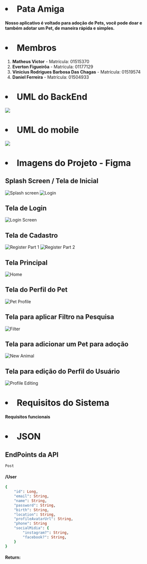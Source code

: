 
<h1><li>Pata Amiga</li></h1>
<h4> Nosso aplicativo é voltado para adoção de Pets, você pode doar e também adotar um Pet, de maneira rápida e simples.</h4>

<h1><li>Membros</li></h1>
<ol>
    <li><strong>Matheus Victor</strong> - Matrícula: 01515370</li>
    <li><strong>Everton Figueirôa</strong> - Matrícula: 01177129</li>
    <li><strong>Vinicius Rodrigues Barbosa Das Chagas</strong> - Matrícula: 01519574</li>
    <li><strong>Daniel Ferreira</strong> - Matrícula: 01504933</li>
</ol>
<h1>
    <li>
        UML do BackEnd
    </li>
</h1>
<img src="https://user-images.githubusercontent.com/103688000/230797530-6a6b8f8e-ffc8-4d51-b574-df38fa23bcd1.png"/>
<h1>
    <li>
        UML do mobile
    </li>
</h1>
<img src="https://user-images.githubusercontent.com/103688000/230797836-92af65aa-b379-44d9-a904-c02d6f17bdf7.png"/>

<h1><li>Imagens do Projeto - Figma</li></h1>

 <h2>Splash Screen / Tela de Inicial</h2>

![Splash screen](https://user-images.githubusercontent.com/110360268/230796788-f2f86f81-df93-43ad-819a-5c46e2eddc07.png)
![Login](https://user-images.githubusercontent.com/110125979/231011350-12821bc3-b14c-4eed-825c-0a3981404d99.png)

<h2> Tela de Login </h2>

![Login Screen](https://user-images.githubusercontent.com/110360268/230796914-961c90e2-a794-49ab-be20-c751ebcf3de4.png)

<h2> Tela de Cadastro </h2>

![Register Part 1](https://user-images.githubusercontent.com/110360268/230796936-23effc62-40d8-4821-9421-5535bce4011f.png)
![Register Part 2](https://user-images.githubusercontent.com/110360268/230796938-57828338-c894-471f-a194-4adc28d0a2ea.png)

<h2> Tela Principal </h2>

![Home](https://user-images.githubusercontent.com/110360268/230796921-e5cc867f-c303-40c4-adb3-9ae6152d5c34.png)

<h2> Tela do Perfil do Pet </h2>

![Pet Profile](https://user-images.githubusercontent.com/110360268/230796985-a42275ac-a115-4c96-8812-93425a31ead6.png)

<h2> Tela para aplicar Filtro na Pesquisa </h2>

![Filter](https://user-images.githubusercontent.com/110360268/230796975-239850e8-f55c-4b30-af8d-f115c44a8327.png)

<h2> Tela para adicionar um Pet para adoção </h2>

![New Animal](https://user-images.githubusercontent.com/110360268/230796980-c09d1af2-dddf-4ecc-8f5a-19319cfe402c.png)

<h2> Tela para edição do Perfil do Usuário </h2>

![Profile Editing](https://user-images.githubusercontent.com/110360268/230796990-dd6e2f87-6c51-4e6d-a008-0cde96589754.png)

<h1>
    <li> 
        Requisitos do Sistema 
    </li>
</h1>
<h4>Requisitos funcionais</h4>

<h1>
    <li>
        JSON
    </li>
</h1>
<h2>EndPoints da API</h2>

```Post```


<h4>/User</h4>


```ruby
{
    "id": Long,
    "email": String,
    "name": String,
    "password": String,
    "birth": String,
    "location": String,
    "profileAvatarUrl": String,
    "phone": String
    "socialMidia": {
        "instagram?": String,
        "facebook?": String,
    }
}
```

<h4>Return:</h4>


